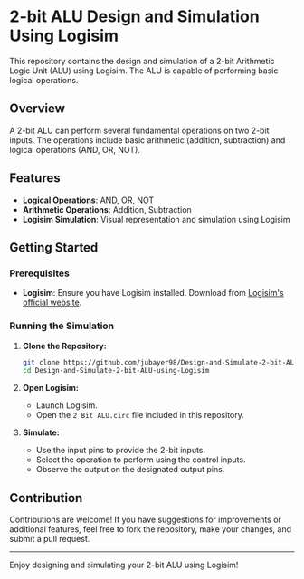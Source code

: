 # 2-bit ALU Design and Simulation Using Logisim

This repository contains the design and simulation of a 2-bit Arithmetic Logic Unit (ALU) using Logisim. The ALU is capable of performing basic logical operations.

## Overview

A 2-bit ALU can perform several fundamental operations on two 2-bit inputs. The operations include basic arithmetic (addition, subtraction) and logical operations (AND, OR, NOT).

## Features

- **Logical Operations**: AND, OR, NOT
- **Arithmetic Operations**: Addition, Subtraction
- **Logisim Simulation**: Visual representation and simulation using Logisim

## Getting Started

### Prerequisites

- **Logisim**: Ensure you have Logisim installed. Download from [Logisim's official website](http://www.cburch.com/logisim/).

### Running the Simulation

1. **Clone the Repository:**
   ```bash
   git clone https://github.com/jubayer98/Design-and-Simulate-2-bit-ALU-using-Logisim.git
   cd Design-and-Simulate-2-bit-ALU-using-Logisim
   ```

2. **Open Logisim:**
   - Launch Logisim.
   - Open the `2 Bit ALU.circ` file included in this repository.

3. **Simulate:**
   - Use the input pins to provide the 2-bit inputs.
   - Select the operation to perform using the control inputs.
   - Observe the output on the designated output pins.

## Contribution

Contributions are welcome! If you have suggestions for improvements or additional features, feel free to fork the repository, make your changes, and submit a pull request.

---

Enjoy designing and simulating your 2-bit ALU using Logisim!
